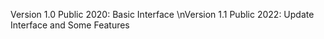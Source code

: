 Version 1.0 Public 2020: Basic Interface
\nVersion 1.1 Public 2022: Update Interface and Some Features
